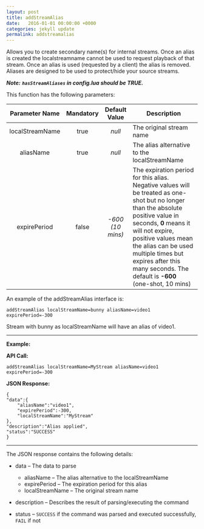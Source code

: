 ```yaml
---
layout: post
title: addStreamAlias
date:   2016-01-01 00:00:00 +0000
categories: jekyll update
permalink: addstreamalias
---
```


Allows you to create secondary name(s) for internal streams. Once an alias is created the localstreamname cannot be used to request playback of that stream. Once an alias is used (requested by a client) the alias is removed. Aliases are designed to be used to protect/hide your source streams.

***Note:*** 	***`hasStreamAliases` in config.lua should be TRUE.***

This function has the following parameters:

| **Parameter Name** | **Mandatory** | **Default Value** | **Description**                          |
| :----------------: | :-----------: | :---------------: | ---------------------------------------- |
|  localStreamName   |     true      |      *null*       | The original stream name                 |
|     aliasName      |     true      |      *null*       | The alias alternative to the localStreamName |
|    expirePeriod    |     false     | *-600 (10 mins)*  | The expiration period for this alias. Negative values will be treated as one-shot but no longer than the absolute positive value in seconds, **0** means it will not expire, positive values mean the alias can be used multiple times but expires after this many seconds. The default is **-600** (one-shot, 10 mins) |

An example of the addStreamAlias interface is:

``` 
addStreamAlias localStreamName=bunny aliasName=video1 expirePeriod=-300
```

Stream with bunny as localStreamName will have an alias of video1.

------

**Example:**

**API Call:**

``` 
addStreamAlias localStreamName=MyStream aliasName=video1 expirePeriod=-300
```

**JSON Response:**

``` 
{
"data":{
    "aliasName":"video1",
    "expirePeriod":-300,
    "localStreamName":"MyStream"
},
"description":"Alias applied",
"status":"SUCCESS"
}
```

------

The JSON response contains the following details:

- data – The data to parse
  - aliasName – The alias alternative to the localStreamName
  - expirePeriod – The expiration period for this alias
  - localStreamName – The original stream name


- description – Describes the result of parsing/executing the command
- status – `SUCCESS` if the command was parsed and executed successfully, `FAIL` if not
